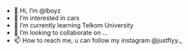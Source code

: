 - 👋 Hi, I’m @lboyz
- 👀 I’m interested in cars
- 🌱 I’m currently learning Telkom University
- 💞️ I’m looking to collaborate on ...
- 📫 How to reach me, u can follow my instagram @justflyy._

<!---
lboyz/lboyz is a ✨ special ✨ repository because its `README.md` (this file) appears on your GitHub profile.
You can click the Preview link to take a look at your changes.
--->
